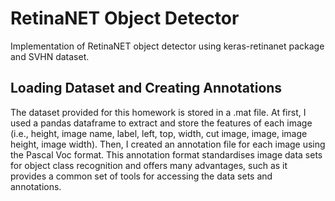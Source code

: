 # RetinaNET Object Detector

Implementation of RetinaNET object detector using keras-retinanet package and SVHN dataset.

## Loading Dataset and Creating Annotations

The dataset provided for this homework is stored in a .mat file. At first, I used a pandas dataframe to extract and store the features of each image (i.e., height, image name, label, left, top, width, cut image, image, image height, image width). Then, I created an annotation file for each image using the Pascal Voc format. This annotation format standardises image data sets for object class recognition and offers many advantages, such as it provides a common set of tools for accessing the data sets and annotations.
